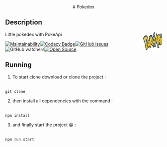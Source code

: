 <div align="center">
    # Pokedex
</div>


## Description 

Little pokedex with PokeApi <img align="right" width="60" height="60" src="static/api.png">


[![Maintainability](https://api.codeclimate.com/v1/badges/676dfbc7463b932e5689/maintainability)](https://codeclimate.com/github/yohann-kevin/myPokedex/maintainability)[![Codacy Badge](https://app.codacy.com/project/badge/Grade/537089a651384dbf9e792f621c2f5146)](https://www.codacy.com/manual/yohann-kevin/myPokedex?utm_source=github.com&amp;utm_medium=referral&amp;utm_content=yohann-kevin/myPokedex&amp;utm_campaign=Badge_Grade)[![GitHub issues](https://img.shields.io/github/issues/yohann-kevin/myPokedex?style=plastic)](https://github.com/yohann-kevin/myPokedex/issues)![GitHub watchers](https://img.shields.io/github/watchers/yohann-kevin/myPokedex?color=blue&label=watchers&logoColor=black&style=flat-square)[![Open Source](https://badges.frapsoft.com/os/v1/open-source.svg?v=103)](https://opensource.org/)


## Running 

1) To start clone download or clone the project :

```

git clone

```

2) then install all dependencies with the command :

```

npm install

```

3) and finally start the project 😁 :

```

npm run start

```
